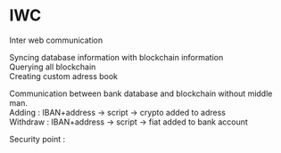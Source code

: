 # IWC
Inter web communication   

Syncing database information with blockchain information  
Querying all blockchain  
Creating custom adress book   

Communication between bank database and blockchain without middle man.  
Adding : IBAN+address -> script -> crypto added to adress  
Withdraw : IBAN+address -> script -> fiat added to bank account  

Security point : 
